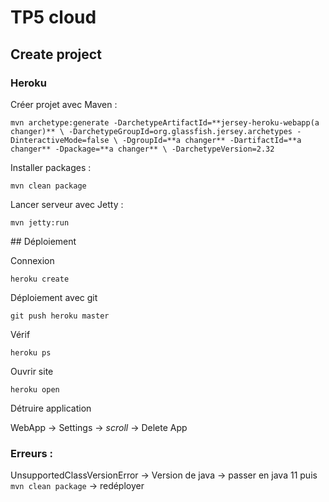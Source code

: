 # TP5 cloud

## Create project

### Heroku 

Créer projet avec Maven :

```mvn archetype:generate -DarchetypeArtifactId=**jersey-heroku-webapp(a changer)** \ -DarchetypeGroupId=org.glassfish.jersey.archetypes -DinteractiveMode=false \ -DgroupId=**a changer** -DartifactId=**a changer** -Dpackage=**a changer** \ -DarchetypeVersion=2.32```

Installer packages :

```mvn clean package```

Lancer serveur avec Jetty :

```mvn jetty:run```

## Déploiement

Connexion 

```heroku create```

Déploiement avec git 

```git push heroku master```

Vérif 

```heroku ps```

Ouvrir site

```heroku open```

Détruire application

WebApp -> Settings -> *scroll* -> Delete App



### Erreurs :

UnsupportedClassVersionError -> Version de java -> passer en java 11 puis ```mvn clean package``` -> redéployer
